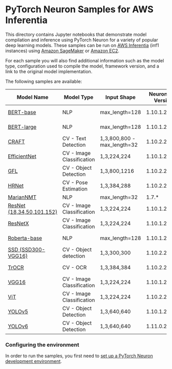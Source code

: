 # PyTorch Neuron Samples for AWS Inferentia

This directory contains Jupyter notebooks that demonstrate model compilation and inference using PyTorch Neuron for a variety of popular deep learning models. These samples can be run on [AWS Inferentia](https://aws.amazon.com/machine-learning/inferentia/) (inf1 instances) using [Amazon SageMaker](https://aws.amazon.com/sagemaker) or [Amazon EC2](https://aws.amazon.com/ec2/).

For each sample you will also find additional information such as the model type, configuration used to compile the model, framework version, and a link to the original model implementation.

The following samples are available:

|Model Name	|Model Type	|Input Shape	|NeuronSDK Version	|Framework / Version	|Original Implementation	|
|---	|---	|---	|---	|---	|---	|
|[BERT-base](inference/bertbasecased)	|NLP	|max_length=128	|1.10.1.2.2.0.0	|Pytorch 1.10.2	|[link](https://huggingface.co/bert-base-cased)|
|[BERT-large](inference/bertlargeuncased)	|NLP	|max_length=128	|1.10.1.2.2.0.0	|Pytorch 1.10.2	|[link](https://huggingface.co/bert-large-uncased)|
|[CRAFT](inference/craft)		|CV - Text Detection	|1,3,800,800 - max_length=32|1.10.2.2.3.0.0 |Pytorch 1.10.2 |[link](https://github.com/clovaai/CRAFT-pytorch)|
|[EfficientNet](inference/efficentnet)	|CV - Image Classification	|1,3,224,224	|1.10.1.2.2.0.0	|Pytorch 1.10.1	|[link](https://pytorch.org/vision/stable/models/efficientnet.html)|
|[GFL](inference/gfl_mmdet)		|CV - Object Detection	|1,3,800,1216	|1.10.2.2.3.0.0 |Pytorch 1.10.2 |[link](https://github.com/open-mmlab/mmdetection/blob/master/configs/gfl/README.md)|
|[HRNet](inference/hrnet)	|CV - Pose Estimation	|1,3,384,288	|1.10.2.2.3.0.0	|Pytorch 1.10.2	|[link](https://github.com/leoxiaobin/deep-high-resolution-net.pytorch.git)|
|[MarianNMT](inference/marianmt)	|NLP	|max_length=32 |1.7.\*|Pytorch 1.7|[link](https://huggingface.co/Helsinki-NLP/opus-mt-en-de)|
|[ResNet (18,34,50,101,152)](inference/resnet)|CV - Image Classification	|1,3,224,224	|1.10.1.2.2.0.0	|Pytorch 1.10.1	|[link](https://pytorch.org/vision/stable/models/resnet.html)|
|[ResNetX](inference/resnext)	|CV - Image Classification	|1,3,224,224	|1.10.1.2.2.0.0	|Pytorch 1.10.1	|[link](https://pytorch.org/vision/stable/models/resnext.html)|
|[Roberta-base](inference/robertabase)	|NLP	|max_length=128|1.10.1.2.2.0.0	|Pytorch 1.10.2|[link](https://huggingface.co/roberta-base)|
|[SSD (SSD300-VGG16)](inference/ssd)	|CV - Object detection	|1,3,300,300	|1.10.2.2.3.0.0	|Pytorch 1.10.2	|[link](https://pytorch.org/vision/stable/models/ssd.html)|
|[TrOCR](inference/trocr)		|CV - OCR	|1,3,384,384	|1.10.2.2.3.0.0 |Pytorch 1.10.2 |[link](https://huggingface.co/docs/transformers/en/model_doc/trocr)|
|[VGG16](inference/vgg)	|CV - Image Classification	|1,3,224,224	|1.10.1.2.2.0.0	|Pytorch 1.10.1	|[link](https://pytorch.org/vision/stable/models/vgg.html)|
|[ViT](inference/vit)		|CV - Image Classification	|1,3,224,224	|1.10.2.2.3.0.0 |Pytorch 1.10.2 |[link](https://huggingface.co/docs/transformers/model_doc/vit)|
|[YOLOv5](inference/yolov5)	|CV - Object Detection	|1,3,640,640	|1.10.1.2.2.0.0	|Pytorch 1.10.1	|[link](https://github.com/ultralytics/yolov5/releases/tag/v5.0)|
|[YOLOv6](inference/yolov6)	|CV - Object Detection	|1,3,640,640	|1.11.0.2.3.0.0 |Pytorch 1.11.0 |[link](https://github.com/meituan/YOLOv6.git)|

### Configuring the environment

In order to run the samples, you first need to [set up a PyTorch Neuron development environment](https://awsdocs-neuron.readthedocs-hosted.com/en/latest/neuron-intro/get-started.html).

